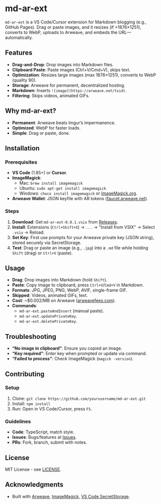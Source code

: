 # md-ar-ext

`md-ar-ext` is a VS Code/Cursor extension for Markdown blogging (e.g., GitHub Pages). Drag or paste images, and it resizes (if >1876×1251), converts to WebP, uploads to Arweave, and embeds the URL—automatically.

## Features

- **Drag-and-Drop**: Drop images into Markdown files.
- **Clipboard Paste**: Paste images (Ctrl+V/Cmd+V), skips text.
- **Optimization**: Resizes large images (max 1876×1251), converts to WebP (quality 90).
- **Storage**: Arweave for permanent, decentralized hosting.
- **Markdown**: Inserts `![image](https://arweave.net/txid)`.
- **Filtering**: Skips videos, animated GIFs.

## Why md-ar-ext?

- **Permanent**: Arweave beats Imgur’s impermanence.
- **Optimized**: WebP for faster loads.
- **Simple**: Drag or paste, done.

## Installation

### Prerequisites

- **VS Code** (1.85+) or **Cursor**.
- **ImageMagick**:
  - Mac: `brew install imagemagick`
  - Ubuntu: `sudo apt-get install imagemagick`
  - Windows: `choco install imagemagick` or [ImageMagick.org](https://imagemagick.org).
- **Arweave Wallet**: JSON keyfile with AR tokens ([faucet.arweave.net](https://faucet.arweave.net/)).

### Steps

1. **Download**: Get `md-ar-ext-0.0.1.vsix` from [Releases](https://github.com/yourusername/md-ar-ext/releases).
2. **Install**: Extensions (`Ctrl+Shift+X`) → `...` → "Install from VSIX" → Select `.vsix` → Reload.
3. **Set Key**: First use prompts for your Arweave private key (JSON string), stored securely via SecretStorage.
4. **Test**: Drag or paste an image (e.g., `.jpg`) into a `.md` file while holding `Shift` (drag) or `Ctrl+V` (paste).

## Usage

- **Drag**: Drop images into Markdown (hold `Shift`).
- **Paste**: Copy image to clipboard, press `Ctrl+V`/`Cmd+V` in Markdown.
- **Formats**: JPG, JPEG, PNG, WebP, AVIF, single-frame GIF.
- **Skipped**: Videos, animated GIFs, text.
- **Cost**: ~$0.002/MB on Arweave ([arweavefees.com](https://arweavefees.com/)).
- **Commands**: 
  - `md-ar-ext.pasteAndInsert` (manual paste).
  - `md-ar-ext.updatePrivateKey`.
  - `md-ar-ext.deletePrivateKey`.

## Troubleshooting

- **“No image in clipboard”**: Ensure you copied an image.
- **“Key required”**: Enter key when prompted or update via command.
- **“Failed to process”**: Check ImageMagick (`magick -version`).

## Contributing

### Setup

1. Clone: `git clone https://github.com/yourusername/md-ar-ext.git`
2. Install: `npm install`
3. Run: Open in VS Code/Cursor, press `F5`.

### Guidelines

- **Code**: TypeScript, match style.
- **Issues**: Bugs/features at [Issues](https://github.com/yourusername/md-ar-ext/issues).
- **PRs**: Fork, branch, submit with notes.

## License

MIT License - see [LICENSE](LICENSE).

## Acknowledgments

- Built with [Arweave](https://arweave.org/), [ImageMagick](https://imagemagick.org/), [VS Code SecretStorage](https://code.visualstudio.com/api/references/vscode-api#SecretStorage).